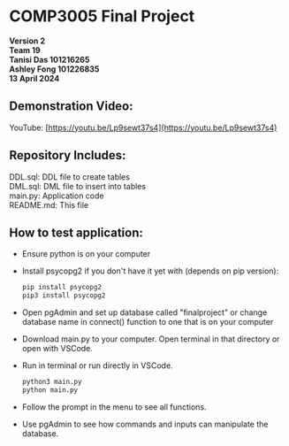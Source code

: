 # COMP3005 Final Project <br>
**Version 2** <br>
**Team 19** <br>
**Tanisi Das 101216265** <br>
**Ashley Fong 101226835** <br>
**13 April 2024**<br>

## Demonstration Video:
YouTube: [https://youtu.be/Lp9sewt37s4](https://youtu.be/Lp9sewt37s4)

## Repository Includes:

DDL.sql:    DDL file to create tables <br>
DML.sql:    DML file to insert into tables <br>
main.py:    Application code <br>
README.md:  This file

## How to test application:

- Ensure python is on your computer

- Install psycopg2 if you don't have it yet with (depends on pip version):
  ```bash
  pip install psycopg2
  pip3 install psycopg2 

- Open pgAdmin and set up database called "finalproject" or change database name in 
    connect() function to one that is on your computer

- Download main.py to your computer. Open terminal in that directory or open with VSCode. 

- Run in terminal or run directly in VSCode.
    ```bash
    python3 main.py
    python main.py 

- Follow the prompt in the menu to see all functions. 

- Use pgAdmin to see how commands and inputs can manipulate the database. 
